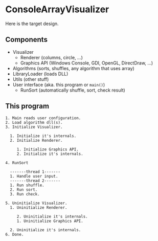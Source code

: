 # ConsoleArrayVisualizer
Here is the target design.
## Components
* Visualizer
  * Renderer (columns, circle, ...)
  * Graphics API (Windows Console, GDI, OpenGL, DirectDraw, ...)
* Algorithms (sorts, shuffles, any algorithm that uses array)
* LibraryLoader (loads DLL)
* Utils (other stuff)
* User interface (aka. this program or `main()`)
  * RunSort (automatically shuffle, sort, check result)
## This program
```
1. Main reads user configuration.
2. Load algorithm dll(s).
3. Initialize Visualizer.

  1. Initialize it's internals.
  2. Initialize Renderer.
  
     1. Initialize Graphics API.
     2. Initialize it's internals.
     
4. RunSort

  -------thread 1-------
  1. Handle user input.
  -------thread 2-------
  1. Run shuffle.
  2. Run sort.
  3. Run check.

5. Uninitialize Visualizer.
  1. Uninitialize Renderer.
  
     2. Uninitialize it's internals.
     1. Uninitialize Graphics API.
     
  2. Uninitialize it's internals.
6. Done.
```
